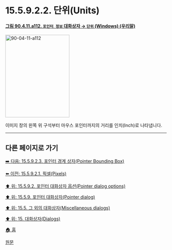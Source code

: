 # 15.5.9.2.2. 단위(Units)

<a id="90-04-11-a112"></a>

#### [그림 90.4.11.a112. `포인터 정보` 대화상자 → `단위` (Windows) (우리말)](./90-04-0011-pointer_information.md#90-04-11-a112)
<img width="200" height="258" alt="90-04-11-a112" src="https://github.com/user-attachments/assets/b7343f74-51f1-49a8-8605-181413238e25" />

이미지 창의 왼쪽 위 구석부터 마우스 포인터까지의 거리를 인치(Inch)로 나타냅니다.

***

## 다른 페이지로 가기

[➡️ 다음: 15.5.9.2.3. 포인터 경계 상자(Pointer Bounding Box)](./15-05-09-02-03-pointer_bounding_box.md)

[⬅️ 이전: 15.5.9.2.1. 픽셀(Pixels)](./15-05-09-02-01-pixels.md)

[⬆️ 위: 15.5.9.2. 포인터 대화상자 옵션(Pointer dialog options)](./15-05-09-02-00-pointer_dialog_options.md)

[⬆️ 위: 15.5.9. 포인터 대화상자(Pointer dialog)](./15-05-09-00-pointer-dialog.md)

[⬆️ 위: 15.5. 그 외의 대화상자(Miscellaneous dialogs)](./15-05-00-miscellaneous-dialogs.md)

[⬆️ 위: 15. 대화상자(Dialogs)](./15-00-dialogs.md)

[🏠 홈](./00-home.md)

[원문](https://docs.gimp.org/2.10/ko/gimp-pointer-info-dialog.html#idm22212)